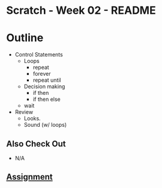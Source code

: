 # Scratch - Week 02 - README

# Outline

+ Control Statements
  + Loops
    + repeat
    + forever
    + repeat until
  + Decision making
    + if then
    + if then else
  + wait
+ Review
  + Looks.
  + Sound (w/ loops)

## Also Check Out

+ N/A

## [Assignment](ASSIGNMENT.md)
